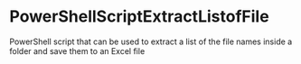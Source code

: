 # PowerShellScriptExtractListofFile
 PowerShell script that can be used to extract a list of the file names inside a folder and save them to an Excel file
